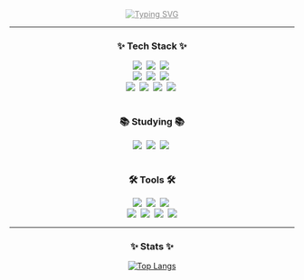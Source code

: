 <div align="center">
<!--   <img src="https://capsule-render.vercel.app/api?type=waving&color=0:FFD700,100:FFA500&height=100&section=header" style="opacity: 0.8;" /> -->
  <a href="https://git.io/typing-svg">
    <img src="https://readme-typing-svg.demolab.com?font=Courgette&pause=500&color=FFD700&center=true&vCenter=true&width=435&lines=😎+Welcome+to+my+Github+Page+😎" alt="Typing SVG" style="opacity: 0.5;">
  </a>
</div>

---

<!--
**xxjiinn/xxjiinn** is a ✨ _special_ ✨ repository because its `README.md` (this file) appears on your GitHub profile.

Here are some ideas to get you started:

- 🔭 I’m currently working on ...
- 🌱 I’m currently learning ...
- 👯 I’m looking to collaborate on ...
- 🤔 I’m looking for help with ...
- 💬 Ask me about ...
- 📫 How to reach me: ...
- 😄 Pronouns: ...
- ⚡ Fun fact: ...
-->

<!--타이틀 부분-->


<!--내용 부분-->
<h3 align="center">✨ Tech Stack ✨</h3>
<div align="center">
  <img src="https://img.shields.io/badge/Swift-FF4154?style=for-the-badge&logo=swift&logoColor=white" />&nbsp
  <img src="https://img.shields.io/badge/Java-007396?style=for-the-badge&logo=java&logoColor=white" />&nbsp
  <img src="https://img.shields.io/badge/C++-00599C?style=for-the-badge&logo=c%2B%2B&logoColor=white" />&nbsp
</div>
<div align="center">
  <img src="https://img.shields.io/badge/javascript-F7DF1E.svg?style=for-the-badge&logo=javascript&logoColor=20232a" />&nbsp
  <img src="https://img.shields.io/badge/html5-E34F26.svg?style=for-the-badge&logo=html5&logoColor=white" />&nbsp
  <img src="https://img.shields.io/badge/css3-1572B6.svg?style=for-the-badge&logo=css3&logoColor=white" />&nbsp
</div>
<div align="center">
  <img src="https://img.shields.io/badge/python-3670A0?style=for-the-badge&logo=python&logoColor=ffdd54" />&nbsp
  <img src="https://img.shields.io/badge/pandas-150458.svg?style=for-the-badge&logo=pandas&logoColor=white" />&nbsp
  <img src="https://img.shields.io/badge/numpy-4d77cf.svg?style=for-the-badge&logo=numpy&logoColor=white" />&nbsp
  <img src="https://img.shields.io/badge/Matplotlib-11557c.svg?style=for-the-badge&logo=Matplotlib&logoColor=white" />&nbsp
</div>

<br>

<h3 align="center">📚 Studying 📚</h3>
<div align="center">
  <img src="https://img.shields.io/badge/Java-007396?style=for-the-badge&logo=java&logoColor=white" />&nbsp
  <img src="https://img.shields.io/badge/Spring Boot-6DB33F?style=for-the-badge&logo=spring-boot&logoColor=white" />&nbsp
  <img src="https://img.shields.io/badge/Spring MVC-6DB33F?style=for-the-badge&logo=spring&logoColor=white" />&nbsp
</div>

<br>

<h3 align="center">🛠 Tools 🛠</h3>
<div align="center">
  <img src="https://img.shields.io/badge/git-F05033.svg?style=for-the-badge&logo=git&logoColor=white" />&nbsp
  <img src="https://img.shields.io/badge/github-181717.svg?style=for-the-badge&logo=github&logoColor=white" />&nbsp
  <img src="https://img.shields.io/badge/Notion-F3F3F3.svg?style=for-the-badge&logo=notion&logoColor=black" />&nbsp
</div>

<div align="center">
  <img src="https://img.shields.io/badge/figma-F24E1E.svg?style=for-the-badge&logo=figma&logoColor=white" />&nbsp
  <img src="https://img.shields.io/badge/VSCode-2C2C32.svg?style=for-the-badge&logo=visual-studio-code&logoColor=22ABF3" />&nbsp
  <img src="https://img.shields.io/badge/Colab-2C2C32.svg?style=for-the-badge&logo=googlecolab&logoColor=F9AB00" />&nbsp
  <img src="https://img.shields.io/badge/IntelliJ_IDE-000000.svg?style=for-the-badge&logo=intellij-idea&logoColor=FF1493" /
  
</div>

<br>

---
<h3 align="center">✨ Stats ✨ </h3>
<!--
[![Top Langs](https://github-readme-stats.vercel.app/api/top-langs/?username=xxjiinn&layout=compact&theme=dark)](https://github.com/xxjiinn/github-readme-stats)
-->

[![Top Langs](https://github-readme-stats.vercel.app/api/top-langs/?username=xxjiinn&layout=donut&theme=dark&repo=BigData,22100448_OSJ_DS)](https://github.com/xxjiinn/github-readme-stats)



<!--
---
![Sungjin's GitHub stats](https://github-readme-stats.vercel.app/api?username=xxjiinn&show_icons=true&theme=radical)
-->
